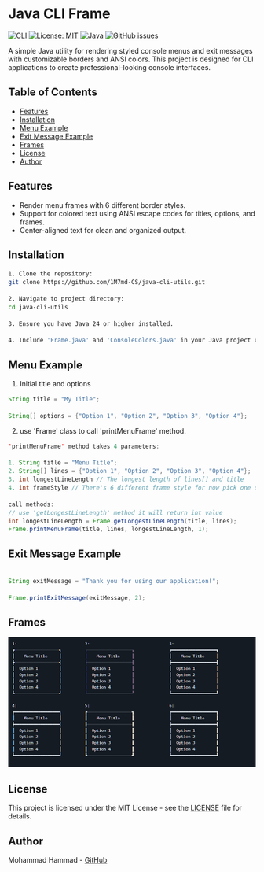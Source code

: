 # Java CLI Frame

[![CLI](https://img.shields.io/badge/CLI-blue.svg)](https://en.wikipedia.org/wiki/Command-line_interface)
[![License: MIT](https://img.shields.io/badge/License-MIT-yellow.svg)](https://opensource.org/licenses/MIT)
[![Java](https://img.shields.io/badge/Java-24-red.svg)](https://www.oracle.com/java/)
[![GitHub issues](https://img.shields.io/github/issues/1M7md-CS/java-cli-style)](https://github.com/1M7md-CS/java-cli-style/issues)

A simple Java utility for rendering styled console menus and exit messages with customizable borders and ANSI colors. This project is designed for CLI applications to create professional-looking console interfaces.

## Table of Contents
- [Features](#features)
- [Installation](#installation)
- [Menu Example](#menu-example)
- [Exit Message Example](#exit-message-example)
- [Frames](#frames)
- [License](#license)
- [Author](#author)

## Features

- Render menu frames with 6 different border styles.
- Support for colored text using ANSI escape codes for titles, options, and frames.
- Center-aligned text for clean and organized output.

## Installation

   ```bash
   1. Clone the repository:
   git clone https://github.com/1M7md-CS/java-cli-utils.git
   
   2. Navigate to project directory:
   cd java-cli-utils
   
   3. Ensure you have Java 24 or higher installed.
   
   4. Include 'Frame.java' and 'ConsoleColors.java' in your Java project under the cli package.
   ```

## Menu Example

1. Initial title and options

```java
String title = "My Title";

String[] options = {"Option 1", "Option 2", "Option 3", "Option 4"};
```

2. use 'Frame' class to call 'printMenuFrame' method.

```java
'printMenuFrame' method takes 4 parameters:

1. String title = "Menu Title";
2. String[] lines = {"Option 1", "Option 2", "Option 3", "Option 4"};
3. int longestLineLength // The longest length of lines[] and title
4. int frameStyle // There's 6 different frame style for now pick one of them

call methods:
// use 'getLongestLineLength' method it will return int value
int longestLineLength = Frame.getLongestLineLength(title, lines);
Frame.printMenuFrame(title, lines, longestLineLength, 1);

```

## Exit Message Example

```java

String exitMessage = "Thank you for using our application!";

Frame.printExitMessage(exitMessage, 2);

```

 
## Frames

![Frame](Frames.png)


## License
This project is licensed under the MIT License - see the [LICENSE](LICENSE) file for details.

## Author
Mohammad Hammad - [GitHub](https://github.com/1M7md-CS)
